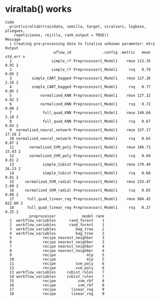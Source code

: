 # viraltab() works

    Code
      print(viraltab(traindata, semilla, target, viralvars, logbase, pliegues,
        repeticiones, rejilla, rank_output = TRUE))
    Message
      i Creating pre-processing data to finalize unknown parameter: mtry
    Output
                          wflow_id              .config .metric   mean std_err n
      1                  simple_rf Preprocessor1_Model1    rmse 113.35    0.91 2
      2                  simple_rf Preprocessor1_Model1     rsq   0.79    0.05 2
      3         simple_CART_bagged Preprocessor1_Model1    rmse 117.26    2.16 2
      4         simple_CART_bagged Preprocessor1_Model1     rsq   0.77    0.05 2
      5             normalized_KNN Preprocessor1_Model1    rmse 127.32    6.92 2
      6             normalized_KNN Preprocessor1_Model1     rsq   0.72    0.00 2
      7              full_quad_KNN Preprocessor1_Model1    rmse 149.64    5.18 2
      8              full_quad_KNN Preprocessor1_Model1     rsq   0.67    0.03 2
      9  normalized_neural_network Preprocessor1_Model1    rmse 157.17   17.18 2
      10 normalized_neural_network Preprocessor1_Model1     rsq   0.65    0.07 2
      11       normalized_SVM_poly Preprocessor1_Model1    rmse 166.73   15.43 2
      12       normalized_SVM_poly Preprocessor1_Model1     rsq   0.69    0.01 2
      13             simple_Cubist Preprocessor1_Model1    rmse 179.49   26.23 2
      14             simple_Cubist Preprocessor1_Model1     rsq   0.68    0.01 2
      15     normalized_SVM_radial Preprocessor1_Model1    rmse 233.47    2.09 2
      16     normalized_SVM_radial Preprocessor1_Model1     rsq   0.65    0.00 2
      17      full_quad_linear_reg Preprocessor1_Model1    rmse 984.45  822.60 2
      18      full_quad_linear_reg Preprocessor1_Model1     rsq   0.27    0.25 2
               preprocessor            model rank
      1  workflow_variables      rand_forest    1
      2  workflow_variables      rand_forest    1
      3  workflow_variables         bag_tree    2
      4  workflow_variables         bag_tree    2
      5              recipe nearest_neighbor    3
      6              recipe nearest_neighbor    3
      7              recipe nearest_neighbor    4
      8              recipe nearest_neighbor    4
      9              recipe              mlp    5
      10             recipe              mlp    5
      11             recipe         svm_poly    6
      12             recipe         svm_poly    6
      13 workflow_variables     cubist_rules    7
      14 workflow_variables     cubist_rules    7
      15             recipe          svm_rbf    8
      16             recipe          svm_rbf    8
      17             recipe       linear_reg    9
      18             recipe       linear_reg    9

